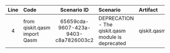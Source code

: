 | Line | Code | Scenario ID | Scenario | Artifact | Refactoring |
| :--: | :--- | :---------: | :------- | :------- | :---------- |
| 4 | from qiskit.qasm import Qasm | 65659cda-9607-423a-9403-c8a7826003c2 | DEPRECATION - The qiskit.qasm module is deprecated | qiskit.qasm | from qiskit.qasm2 import Qasm |
